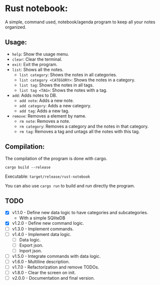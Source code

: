 # Rust notebook:

A simple, command used, notebook/agenda program to keep all your notes organized.

## Usage:
- ```help```: Show the usage menu.
- ```clear```: Clear the terminal.
- ```exit```: Exit the program.
- ```list```: Shows all the notes.
	- ```list category```: Shows the notes in all categories.
	- ```list category <CATEGORY>```: Shows the notes in a category.
	- ```list tag```: Shows the notes in all tags.
	- ```list tag <TAG>```: Shows the notes with a tag.
- ```add```: Adds notes to DB.
	- ```add note```: Adds a new note.
	- ```add category```: Adds a new category.
	- ```add tag```: Adds a new tag.
- ```remove```: Removes a element by name.
	- ```rm note```: Removes a note.
	- ```rm category```: Removes a category and the notes in that category.
	- ```rm tag```: Removes a tag and untags all the notes with this tag.

## Compilation:

The compilation of the program is done with cargo.

```
cargo build --release
```

Executable: ```target/release/rust-notebook```

You can also use ```cargo run``` to build and run directly the program.


## TODO
- [x] v1.1.0 - Define new data logic to have categories and subcategories.
	- With a simple SQliteDB
- [x] v1.2.0 - Define new command logic.
- [ ] v1.3.0 - Implement commands.
- [ ] v1.4.0 - Implement data logic.
	- [ ] Data logic.
	- [ ] Export json.
	- [ ] Inport json.
- [ ] v1.5.0 - Integrate commands with data logic.
- [ ] v1.6.0 - Multiline description.
- [ ] v1.7.0 - Refactorization and remove TODOs.
- [ ] v1.8.0 - Clear the screen on init.
- [ ] v2.0.0 - Documentation and final version.
